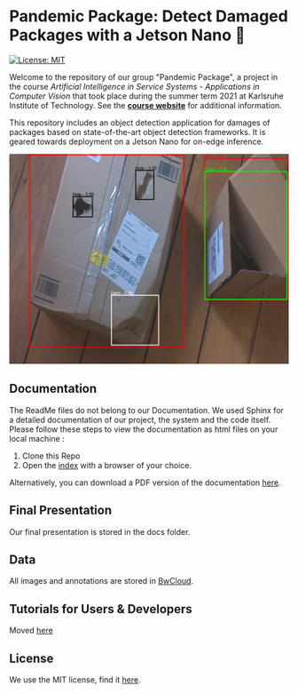 # Pandemic Package: Detect Damaged Packages with a Jetson Nano :book:
[![License: MIT](https://img.shields.io/badge/License-MIT-yellow.svg)](https://opensource.org/licenses/MIT)

Welcome to the repository of our group "Pandemic Package", a project in the course *Artificial Intelligence in Service Systems - Applications in Computer Vision* that took place during the summer term 2021 at Karlsruhe Institute of Technology. See the [**course website**](https://www.aiss-cv.com/projects/2021/pandemic-package) for additional information.

This repository includes an object detection application for damages of packages based on state-of-the-art object detection frameworks. It is geared towards deployment on a Jetson Nano for on-edge inference.

<center><img src="docs/source/img/final_example2.png" alt="Example Detection" width="600"/></center>

## Documentation
The ReadMe files do not belong to our Documentation. We used Sphinx for a detailed documentation of our project, the system and the code itself. 
Please follow these steps to view the documentation as html files on your local machine :
1.  Clone this Repo
2.  Open the [index](docs/build/html/index.html) with a browser of your choice. 

Alternatively, you can download a PDF version of the documentation [here](https://github.com/jo-jstrm/Damaged-Package-Detection/blob/main/docs/AISS-CV.pdf).

## Final Presentation
Our final presentation is stored in the docs folder.

## Data
All images and annotations are stored in [BwCloud](https://bwsyncandshare.kit.edu/s/s5Yr4QQrCEfdigo).

## Tutorials for Users & Developers
Moved [here](Developer_Tutorials.md)

## License
We use the MIT license, find it [here](https://github.com/jo-jstrm/Damaged-Package-Detection/blob/main/LICENSE).
